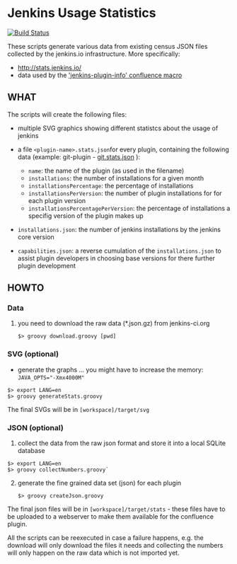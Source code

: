 # Jenkins Usage Statistics

[![Build Status](https://ci.jenkins.io/buildStatus/icon?job=Infra/infra-statistics/master)](https://ci.jenkins.io/job/Infra/job/infra-statistics/job/master/)

These scripts generate various data from existing census JSON files collected by the jenkins.io infrastructure.
More specifically:

- http://stats.jenkins.io/
- data used by the ['jenkins-plugin-info' confluence macro](https://github.com/jenkinsci/backend-jenkins-plugin-info-plugin)

## WHAT

The scripts will create the following files:

- multiple SVG graphics showing different statistcs about the usage of jenkins
- a file `<plugin-name>.stats.json`for every plugin, containing the following data (example: git-plugin - [git.stats.json](http://stats.jenkins.io/plugin-installation-trend/git.stats.json) ):

  - `name`: the name of the plugin (as used in the filename)
  - `installations`: the number of installations for a given month
  - `installationsPercentage`: the percentage of installations
  - `installationsPerVersion`: the number of plugin installations for for each plugin version
  - `installationsPercentagePerVersion`: the percentage of installations a specifig version of the plugin makes up

- `installations.json`: the number of jenkins installations by the jenkins core version
- `capabilities.json`: a reverse cumulation of the `installations.json` to assist plugin developers in choosing base versions for there further plugin development

## HOWTO

### Data

1. you need to download the raw data (\*.json.gz) from jenkins-ci.org

   `$> groovy download.groovy [pwd]`

### SVG (optional)

- generate the graphs
  ... you might have to increase the memory: `JAVA_OPTS="-Xmx4000M"`

```
$> export LANG=en
$> groovy generateStats.groovy
```

The final SVGs will be in `[workspace]/target/svg`

### JSON (optional)

1. collect the data from the raw json format and store it into a local SQLite database

```
$> export LANG=en
$> groovy collectNumbers.groovy`
```

2. generate the fine grained data set (json) for each plugin

   `$> groovy createJson.groovy`

The final json files will be in `[workspace]/target/stats` - these files have to be uploaded to a webserver to make them available for the confluence plugin.

All the scripts can be reexecuted in case a failure happens, e.g. the download will only download the files it needs and collecting the numbers will only happen on the raw data which is not imported yet.
